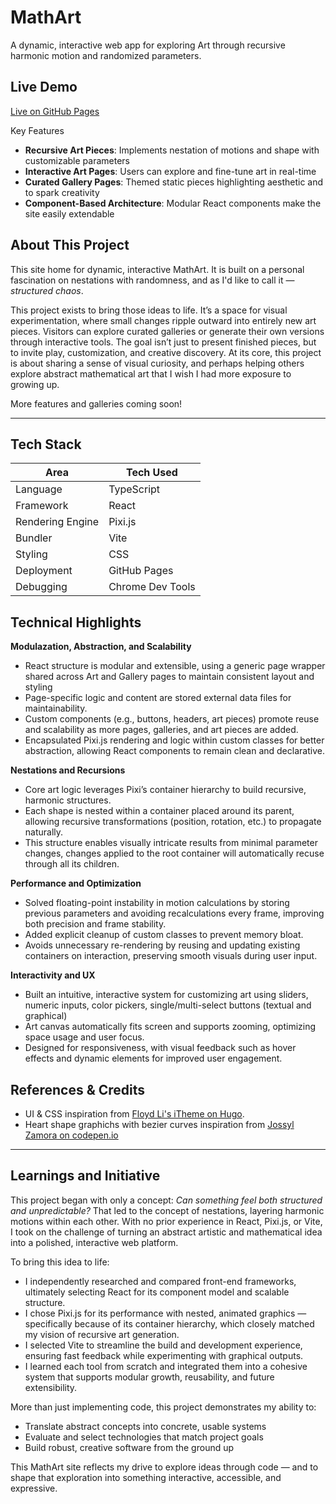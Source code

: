 # MathArt

A dynamic, interactive web app for exploring Art through recursive harmonic motion and randomized parameters.

## Live Demo

[Live on GitHub Pages](https://jiaqi-tang.github.io/MathArt/)

Key Features

- **Recursive Art Pieces**: Implements nestation of motions and shape with customizable parameters
- **Interactive Art Pages**: Users can explore and fine-tune art in real-time
- **Curated Gallery Pages**: Themed static pieces highlighting aesthetic and to spark creativity
- **Component-Based Architecture**: Modular React components make the site easily extendable

## About This Project

This site home for dynamic, interactive MathArt. It is built on a personal fascination on nestations with randomness, and as I'd like to call it — _structured chaos_.

This project exists to bring those ideas to life. It’s a space for visual experimentation, where small changes ripple outward into entirely new art pieces. Visitors can explore curated galleries or generate their own versions through interactive tools. The goal isn’t just to present finished pieces, but to invite play, customization, and creative discovery. At its core, this project is about sharing a sense of visual curiosity, and perhaps helping others explore abstract mathematical art that I wish I had more exposure to growing up.

More features and galleries coming soon!

---

## Tech Stack

| Area             | Tech Used        |
| ---------------- | ---------------- |
| Language         | TypeScript       |
| Framework        | React            |
| Rendering Engine | Pixi.js          |
| Bundler          | Vite             |
| Styling          | CSS              |
| Deployment       | GitHub Pages     |
| Debugging        | Chrome Dev Tools |

## Technical Highlights

**Modulazation, Abstraction, and Scalability**

- React structure is modular and extensible, using a generic page wrapper shared across Art and Gallery pages to maintain consistent layout and styling
- Page-specific logic and content are stored external data files for maintainability.
- Custom components (e.g., buttons, headers, art pieces) promote reuse and scalability as more pages, galleries, and art pieces are added.
- Encapsulated Pixi.js rendering and logic within custom classes for better abstraction, allowing React components to remain clean and declarative.

**Nestations and Recursions**

- Core art logic leverages Pixi’s container hierarchy to build recursive, harmonic structures.
- Each shape is nested within a container placed around its parent, allowing recursive transformations (position, rotation, etc.) to propagate naturally.
- This structure enables visually intricate results from minimal parameter changes, changes applied to the root container will automatically recuse through all its children.

**Performance and Optimization**

- Solved floating-point instability in motion calculations by storing previous parameters and avoiding recalculations every frame, improving both precision and frame stability.
- Added explicit cleanup of custom classes to prevent memory bloat.
- Avoids unnecessary re-rendering by reusing and updating existing containers on interaction, preserving smooth visuals during user input.

**Interactivity and UX**

- Built an intuitive, interactive system for customizing art using sliders, numeric inputs, color pickers, single/multi-select buttons (textual and graphical)
- Art canvas automatically fits screen and supports zooming, optimizing space usage and user focus.
- Designed for responsiveness, with visual feedback such as hover effects and dynamic elements for improved user engagement.

## References & Credits

- UI & CSS inspiration from [Floyd Li's iTheme on Hugo](https://themes.gohugo.io/themes/hugo-theme-itheme/).
- Heart shape graphichs with bezier curves inspiration from [Jossyl Zamora on codepen.io](https://codepen.io/jolx/pen/EVGyVP)

---

## Learnings and Initiative

This project began with only a concept: _Can something feel both structured and unpredictable?_ That led to the concept of nestations, layering harmonic motions within each other. With no prior experience in React, Pixi.js, or Vite, I took on the challenge of turning an abstract artistic and mathematical idea into a polished, interactive web platform.

To bring this idea to life:

- I independently researched and compared front-end frameworks, ultimately selecting React for its component model and scalable structure.
- I chose Pixi.js for its performance with nested, animated graphics — specifically because of its container hierarchy, which closely matched my vision of recursive art generation.
- I selected Vite to streamline the build and development experience, ensuring fast feedback while experimenting with graphical outputs.
- I learned each tool from scratch and integrated them into a cohesive system that supports modular growth, reusability, and future extensibility.

More than just implementing code, this project demonstrates my ability to:

- Translate abstract concepts into concrete, usable systems
- Evaluate and select technologies that match project goals
- Build robust, creative software from the ground up

This MathArt site reflects my drive to explore ideas through code — and to shape that exploration into something interactive, accessible, and expressive.

